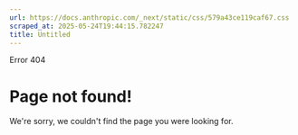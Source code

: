 ```yaml
---
url: https://docs.anthropic.com/_next/static/css/579a43ce119caf67.css
scraped_at: 2025-05-24T19:44:15.782247
title: Untitled
---
```


Error 404
# Page not found!
We're sorry, we couldn't find the page you were looking for.

